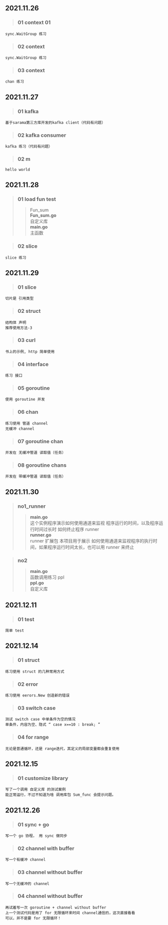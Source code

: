 
## 2021.11.26  
>### 01 context 01  
    sync.WaitGroup 练习  

>### 02 context  
    sync.WaitGroup 练习  
>### 03 context  
    chan 练习

## 2021.11.27  
>### 01 kafka  
    基于sarama第三方库开发的kafka client（代码有问题）

>### 02 kafka consumer  
    kafka 练习（代码有问题）

>### 02 m  
    hello world  

## 2021.11.28
>### 01 load fun test  
>> Fun_sum  
    **Fun_sum.go**  
    自定义库  
**main.go**  
    主函数

>### 02 slice  
    slice 练习

## 2021.11.29
>### 01 slice  
    切片是 引用类型

>### 02 struct  
    结构体 声明
	推荐使用方法-3

>### 03 curl  
    书上的示例, http 简单使用

>### 04 interface  
    练习 接口

>### 05 goroutine  
    使用 goroutine 并发

>### 06 chan
    练习使用 管道 channel
	无缓冲 channel

>### 07 goroutine chan  
    并发在 无缓冲管道 读取值（任务）

>### 08 goroutine chans
    并发在 带缓冲管道 读取值（任务）


## 2021.11.30
>### no1_runner  
>>**main.go**  
    这个实例程序演示如何使用通道来监视
	程序运行的时间，以及程序运行时间过长时 如何终止程序
>>runner  
**runner.go**  
    runner 扩展包
	本项目用于展示 如何使用通道来监视程序的执行时间，如果程序运行时间太长，也可以用 runner 来终止

>### no2
>>**main.go**  
    函数调用练习
>>ppl  
**ppl.go**  
    自定义库

## 2021.12.11
>### 01 test  
    简单 test

## 2021.12.14  
>### 01 struct
    练习使用 struct 的几种常用方式
>### 02 error  
    练习使用 eerors.New 创造新的错误
>### 03 switch case  
    测试 switch case 中单条件为空的情况  
	单条件，内容为空、隐式 “ case x==10 : break; ”
>### 04 for range  
    无论是普通循环，还是 range迭代，其定义的局部变量都会重复使用

## 2021.12.15  
>### 01 customize library  
    写了一个调用 自定义库 的测试案例  
	能正常运行，不过不知道为啥 调用库包 Sum_func 会提示问题。  

## 2021.12.26  
>### 01 sync + go  
    写一个 go 协程， 用 sync 做同步

>### 02 channel with buffer  
    写一个有缓冲 channel

>### 03 channel without buffer
    写一个无缓冲的 channel

>### 04 channel without buffer  
    再试着写一次 goroutine + channel without buffer  
	上一个测试代码是用了 for 无限循环来时间 channel通信的，这次直接看看  
	可以，并不是要 for 无限循环！      